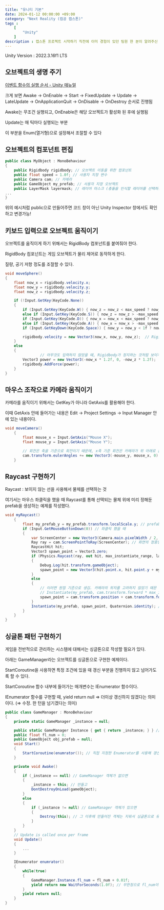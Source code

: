```yaml
---
title: "유니티 기본"
date: 2024-01-12 00:00:00 +09:00
category: "Next Reality (컴공 캡스톤)"
tags :
    [
        "Unity"
    ]
description : 캡스톤 프로젝트 시작하기 직전에 이미 경험이 있던 팀원 한 분이 알려주신 내용을 정리한 글
---
```

Unity Version : 2022.3.16f1 LTS

## 오브젝트의 생명 주기

[이벤트 함수의 실행 순서 - Unity 매뉴얼](https://docs.unity3d.com/kr/2019.4/Manual/ExecutionOrder.html)

크게 보면 Awake → OnEnable → Start → FixedUpdate → Update → LateUpdate → OnApplicationQuit → OnDisable → OnDestroy 순서로 진행됨

Awake는 무조건 실행되고, OnEnable은 해당 오브젝트가 활성화 된 후에 실행됨

Update는 매 틱마다 실행되는 부분

이 부분을 Enum(열거형)으로 설정해서 조절할 수 있다

## 오브젝트의 컴포넌트 편집

```csharp
public class MyObject : MonoBehaviour
{
	public Rigidbody rigidbody; // 오브젝트 이동을 위한 컴포넌트
	public float speed = 1.0f; // 사용자 지정 변수
	public Camera cam; // 카메라
	public GameObject my_prefab; // 사용자 지정 오브젝트
	public LayerMask layermask; // 레이어 마스크 (충돌을 인식할 레이어를 선택하는 용도)
...
}
```

위의 예시처럼 public으로 만들어주면 코드 창이 아닌 Unity Inspector 창에서도 확인하고 변경가능!

## 키보드 입력으로 오브젝트 움직이기

오브젝트를 움직이게 하기 위해서는 RigidBody 컴포넌트를 붙여줘야 한다.

RigidBody 컴포넌트는 게임 오브젝트가 물리 제어로 동작하게 한다.

질량, 공기 저항 정도를 조절할 수 있다.

```csharp
void moveSphere()
{
    float now_x = rigidbody.velocity.x;
    float now_y = rigidbody.velocity.y;
    float now_z = rigidbody.velocity.z;

    if (!Input.GetKey(KeyCode.None))
    {
        if (Input.GetKey(KeyCode.W)) { now_z = now_z < max_speed ? now_z + speed : max_speed; } // 전진
        else if (Input.GetKey(KeyCode.S)) { now_z = now_z > -max_speed ? now_z - speed : -max_speed; } // 후진
        if (Input.GetKey(KeyCode.D)) { now_x = now_x < max_speed ? now_x + speed : max_speed; } // 우로 이동
        else if (Input.GetKey(KeyCode.A)) { now_x = now_x > -max_speed ? now_x - speed : -max_speed; } // 좌로 이동
        if (Input.GetKeyDown(KeyCode.Space)) { now_y = now_y < 1f ? now_y + jump_power : 0; } // 점프 구현

        rigidbody.velocity = new Vector3(now_x, now_y, now_z);  // Rigidbody의 속도 벡터를 설정
    }
    else
    {
				// 아무것도 입력하지 않았을 때, Rigidbody가 정지하는 것처럼 보이게 하기
        Vector3 power = new Vector3(-now_x * 1.2f, 0, -now_z * 1.2f); 
        rigidbody.AddForce(power);
    }
}
```

## 마우스 조작으로 카메라 움직이기

카메라를 움직이기 위해서는 GetKey가 아니라 GetAxis를 활용해야 한다.

이때 GetAxis 안에 들어가는 내용은 Edit → Project Settings → Input Manager 안에 있는 내용이다.

```csharp
void moveCamera()
    {
        float mouse_x = Input.GetAxis("Mouse X");
        float mouse_y = Input.GetAxis("Mouse Y");

        // 회전은 축을 기준으로 회전이기 때문에, x축 기준 회전은 카메라가 위 아래로 움직이는 것 처럼 보인다.
        cam.transform.eulerAngles += new Vector3(-mouse_y, mouse_x, 0) * cam_rotate_speed;
    }
```

## Raycast 구현하기

Raycast : 보이지 않는 선을 사용해서 물체를 선택하는 것

여기서는 마우스 좌클릭을 했을 때 Raycast를 통해 선택되는 물체 위에 미리 정해둔 prefab을 생성하는 예제를 작성했다.

```csharp
void myRaycast()
    {
        float my_prefab_y = my_prefab.transform.localScale.y; // prefab의 높이
        if (Input.GetMouseButtonDown(0)) // 좌클릭 했을 때
        {
            var ScreenCenter = new Vector3(Camera.main.pixelWidth / 2, Camera.main.pixelHeight / 2); // 화면의 정중앙
            Ray ray = cam.ScreenPointToRay(ScreenCenter); // 화면의 정중앙에 선 발사
            RaycastHit hit;
            Vector3 spawn_point = Vector3.zero;
            if (Physics.Raycast(ray, out hit, max_instantiate_range, layerMask)) // Hit 했으면 True, Hit 하지 못했으면 False Return 함
            {
                Debug.Log(hit.transform.gameObject);
                spawn_point = new Vector3(hit.point.x, hit.point.y + my_prefab_y, hit.point.z);
            }
            else
            {
                // 이러면 원점 기준으로 생김. 카메라의 위치를 고려하지 않았기 때문
                // Instantiate(my_prefab, cam.transform.forward * max_instantiate_range, Quaternion.identity); 
                spawn_point = cam.transform.position + cam.transform.forward * max_instantiate_range; // 카메라의 위치를 고려 + 최대 범위 설정
            }
            Instantiate(my_prefab, spawn_point, Quaternion.identity); // prefab 소환
        }
    }
}
```

## 싱글톤 패턴 구현하기

게임을 전반적으로 관리하는 시스템에 대해서는 싱글톤으로 작성할 필요가 있다.

아래는 GameManager라는 오브젝트를 싱글톤으로 구현한 예제이다.

StartCoroutine을 사용하면 특정 조건에 있을 때 갱신 부분을 진행하지 않고 넘어가도록 할 수 있다.

StartCoroutine 함수 내부에 들어가는 매개변수는 IEnumerator 함수이다.

IEnumerator 함수를 구현할 때, yield return null ⇒ 더이상 갱신하지 않겠다는 의미이다. (⇒ 수정. 한 턴을 넘기겠다는 의미)

```csharp
public class GameManager : MonoBehaviour
{
    private static GameManager _instance = null;

    public static GameManager Instance { get { return _instance; } } // 싱글톤 객체기 때문에 getter만 존재함
    public float fl_num = 0;
    public GameObject obj_prefab = null;
    void Start()
    {
        StartCoroutine(enumrator()); // 직접 지정한 Enumerator를 사용해 갱신되는 주기를 변경함
    }

    private void Awake()
    {
        if (_instance == null) // GameManager 객체가 없으면
        {
            _instance = this; // 만들고
            DontDestroyOnLoad(gameObject);
        }
        else
        {
            if (_instance != null) // GameManager 객체가 있으면
            {
                Destroy(this); // 그 이후에 만들어진 객체는 지워서 싱글톤으로 유지한다
            }
        }
    }
    // Update is called once per frame
    void Update()
    {
        ...
    }

    IEnumerator enumrator()
    {
        while(true)
        {
            GameManager.Instance.fl_num = fl_num + 0.01f;
            yield return new WaitForSeconds(1.0f); // 무한정으로 fl_num이 증가되는 것을 막기 위해, 1초동안 다른 객체에게 순서를 양보한다
        } 
        yield return null;
    }
}
```
